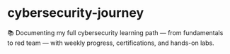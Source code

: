 # cybersecurity-journey
📚 Documenting my full cybersecurity learning path — from fundamentals to red team — with weekly progress, certifications, and hands-on labs.
